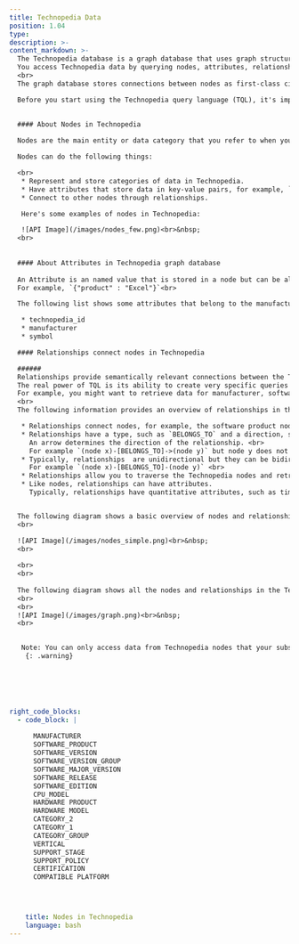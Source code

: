 ```yaml
---
title: Technopedia Data
position: 1.04
type:
description: >-  
content_markdown: >-
  The Technopedia database is a graph database that uses graph structures for semantic queries with nodes, relationships, and attributes to represent the data.
  You access Technopedia data by querying nodes, attributes, relationships, or Technopedia IDs in the Technopedia graph.<br>
  <br>
  The graph database stores connections between nodes as first-class citizens so it doesn’t have to compute relationships at query time, which makes it more efficient than a relational database.

  Before you start using the Technopedia query language (TQL), it's important to understand the node and relationship infrastructure of the Technopedia database.
  

  #### About Nodes in Technopedia
  
  Nodes are the main entity or data category that you refer to when you query the Technopedia database. For example, you query the manufacturer node to get manufacturer data, or the software product node to get software product data, which you can think of as a data category.

  Nodes can do the following things:

  <br> 
   * Represent and store categories of data in Technopedia.
   * Have attributes that store data in key-value pairs, for example, `{"edition" : "server"}`.
   * Connect to other nodes through relationships.

   Here's some examples of nodes in Technopedia:

   ![API Image](/images/nodes_few.png)<br>&nbsp;
  <br>
   
  
  #### About Attributes in Technopedia graph database
  
  An Attribute is an named value that is stored in a node but can be also be in a relationship. <br>
  For example, `{"product" : "Excel"}`<br> 

  The following list shows some attributes that belong to the manufacturer node: <br>

   * technopedia_id
   * manufacturer
   * symbol

  #### Relationships connect nodes in Technopedia 

  ######
  Relationships provide semantically relevant connections between the Technopedia nodes.<br>
  The real power of TQL is its ability to create very specific queries that traverse nodes in the database by using relationships.<br>
  For example, you might want to retrieve data for manufacturer, software edtion, and software product by making one query.
  <br>
  The following information provides an overview of relationships in the Technopedia database:

   * Relationships connect nodes, for example, the software product node connects by the relationship: `HAS_A` to the manufacturer node.
   * Relationships have a type, such as `BELONGS_TO` and a direction, such as node x to node y. <br>
     An arrow determines the direction of the relationship. <br>
     For example `(node x)-[BELONGS_TO]->(node y)` but node y does not belong to node x. <br>
   * Typically, relationships  are unidirectional but they can be bidirectional, in which case, there's no arrow.
     For example `(node x)-[BELONGS_TO]-(node y)` <br>    
   * Relationships allow you to traverse the Technopedia nodes and retreive data from multiple nodes in one query by using TQL.
   * Like nodes, relationships can have attributes. 
     Typically, relationships have quantitative attributes, such as time intervals.


  The following diagram shows a basic overview of nodes and relationships:
  <br>

  ![API Image](/images/nodes_simple.png)<br>&nbsp;
  <br>
    
  <br>
  <br>
  
  The following diagram shows all the nodes and relationships in the Technopedia database. <br>
  <br>
  <br>
  ![API Image](/images/graph.png)<br>&nbsp;
  <br>

  
   Note: You can only access data from Technopedia nodes that your subscription allows.
    {: .warning} 

  




right_code_blocks:
  - code_block: |
      
      MANUFACTURER
      SOFTWARE_PRODUCT
      SOFTWARE_VERSION
      SOFTWARE_VERSION_GROUP
      SOFTWARE_MAJOR_VERSION
      SOFTWARE_RELEASE
      SOFTWARE_EDITION
      CPU_MODEL
      HARDWARE PRODUCT
      HARDWARE MODEL
      CATEGORY_2
      CATEGORY_1
      CATEGORY_GROUP
      VERTICAL
      SUPPORT_STAGE
      SUPPORT_POLICY
      CERTIFICATION
      COMPATIBLE PLATFORM



           
    title: Nodes in Technopedia
    language: bash
---
```


